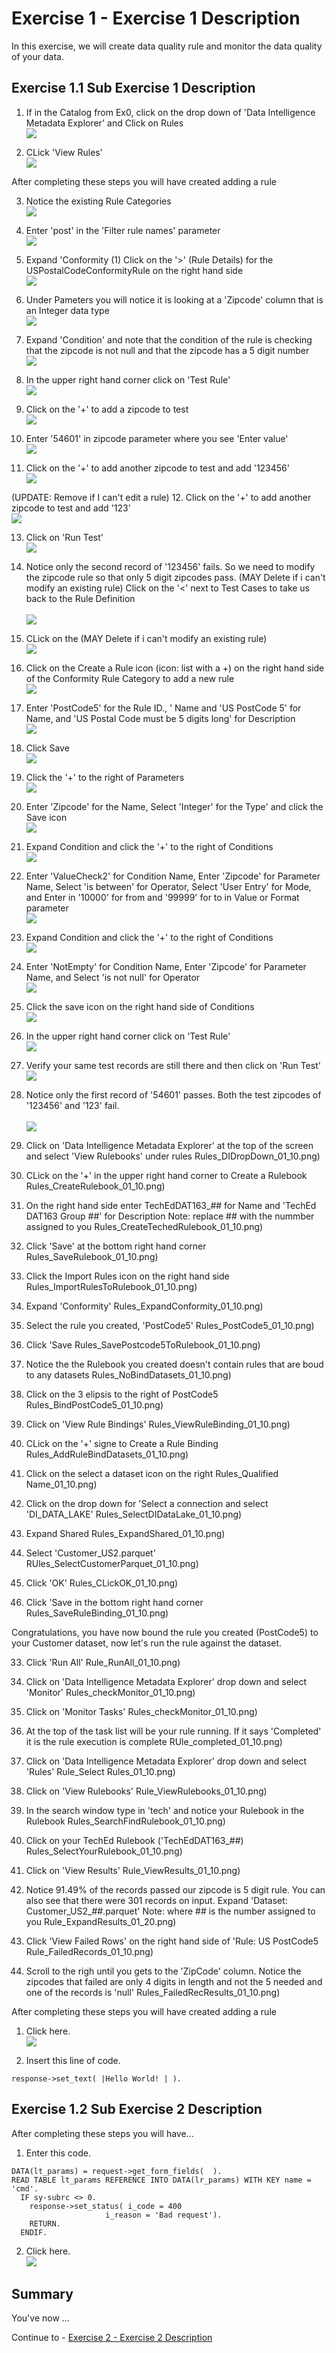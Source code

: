 # Exercise 1 - Exercise 1 Description

In this exercise, we will create data quality rule and monitor the data quality of your data.

## Exercise 1.1 Sub Exercise 1 Description

1. If in the Catalog from Ex0, click on the drop down of 'Data Intelligence Metadata Explorer' and Click on Rules
<br>![](/exercises/ex1/images/Rules_DI_MM_DropDown_01_10.png)

2. CLick 'View Rules' 
<br>![](/exercises/ex1/images/Rules_DI_MM_DropDownRules_01_10.png)

After completing these steps you will have created adding a rule

3. Notice the existing Rule Categories
<br>![](/exercises/ex1/images/Rules_ViewRules_01_10.png)

4. Enter 'post' in the 'Filter rule names' parameter
<br>![](/exercises/ex1/images/Rules_Search_01_10.png)

5. Expand 'Conformity (1) 
   Click on the '>' (Rule Details) for the USPostalCodeConformityRule on the right hand side
<br>![](/exercises/ex1/images/Rules_SearchConformity_01_10.png)

6. Under Pameters you will notice it is looking at a 'Zipcode' column that is an Integer data type
<br>![](/exercises/ex1/images/Rules_Definition_01_10.png)

7. Expand 'Condition' and note that the condition of the rule is checking that the zipcode is not null and that the zipcode has a 5 digit number
<br>![](/exercises/ex1/images/Rules_DefinitionExpand_01_10.png)

8. In the upper right hand corner click on 'Test Rule'
<br>![](/exercises/ex1/images/Rules_DefinitionExpand_01_10.png)

9. Click on the '+' to add a zipcode to test
<br>![](/exercises/ex1/images/Rules_TestAddRecord_01_10.png) 

10. Enter '54601' in zipcode parameter where you see 'Enter value'
<br>![](/exercises/ex1/images/Rules_TestAddRecord1_01_10.png)

11. Click on the '+' to add another zipcode to test and add '123456'
<br>![](/exercises/ex1/images/Rules_TestAddRecord2_01_10.png) 

(UPDATE: Remove if I can't edit a rule)
12. Click on the '+' to add another zipcode to test and add '123'
<br>![](/exercises/ex1/images/Rules_TestAddRecord3_01_10.png) 

13. Click on 'Run Test'
<br>![](/exercises/ex1/images/Rules_TestAddRecordsResults_01_10.png)

14. Notice only the second record of '123456' fails.  So we need to modify the zipcode rule so that only 5 digit zipcodes pass.  (MAY Delete if i can't modify an existing rule) Click on the '<' next to Test Cases to take us back to the Rule Definition  
<br>![](/exercises/ex1/images/Rules_CloseTestRules_01_10.png)

15. CLick on the (MAY Delete if i can't modify an existing rule) 
<br>![](/exercises/ex1/images/Rules_DefinitionExpand_01_10.png)

16. Click on the Create a Rule icon (icon: list with a +) on the right hand side of the Conformity Rule Category to add a new rule
<br>![](/exercises/ex1/images/Rules_AddARule_01_10.png)

17. Enter 'PostCode5' for the Rule ID., ' Name and 'US PostCode 5' for Name, and  'US Postal Code must be 5 digits long' for Description
<br>![](/exercises/ex1/images/Rules_AddRuleNameDesc_01_10.png)

18. Click Save
<br>![](/exercises/ex1/images/Rules_AddRuleNameDesc_01_10.png)

19. Click the '+' to the right of Parameters 
<br>![](/exercises/ex1/images/Rules_AddARuleParameter_01_10.png)

20. Enter 'Zipcode' for the Name, Select 'Integer' for the Type' and click the Save icon
<br>![](/exercises/ex1/images/Rules_SaveParameter_01_10.png)

21. Expand Condition and click the '+' to the right of Conditions
<br>![](/exercises/ex1/images/Rules_AddExpandCondition_01_10.png)

22. Enter 'ValueCheck2' for Condition Name, 
    Enter 'Zipcode' for Parameter Name, 
    Select 'is between' for Operator,
    Select 'User Entry' for Mode, and
    Enter in '10000' for from and '99999' for to in Value or Format parameter
<br>![](/exercises/ex1/images/Rules_NewPostcode5_01_10.png)

23. Expand Condition and click the '+' to the right of Conditions
<br>![](/exercises/ex1/images/Rules_AddExpandCondition_01_10.png)

24. Enter 'NotEmpty' for Condition Name, 
    Enter 'Zipcode' for Parameter Name, and
    Select 'is not null' for Operator
<br>![](/exercises/ex1/images/Rules_AddCondition2_01_10.png)

25. Click the save icon on the right hand side of Conditions
<br>![](/exercises/ex1/images/Rules_ConditionSave_01_10.png)

8. In the upper right hand corner click on 'Test Rule'
<br>![](/exercises/ex1/images/Rules_DefinitionExpand_01_10.png)

13. Verify your same test records are still there and then click on 'Run Test'
<br>![](/exercises/ex1/images/Rules_TestAddRecordsResults_01_10.png)

14. Notice only the first record of '54601' passes.  Both the test zipcodes of '123456' and '123' fail.  
<br>![](/exercises/ex1/images/Rules_TestResults2_01_10.png)

15. Click on 'Data Intelligence Metadata Explorer' at the top of the screen and select 'View Rulebooks' under rules
Rules_DIDropDown_01_10.png)

16. CLick on the '+' in the upper right hand corner to Create a Rulebook
Rules_CreateRulebook_01_10.png)

17. On the right hand side enter TechEdDAT163_## for Name and 'TechEd DAT163 Group ##' for Description
Note: replace ## with the nummber assigned to you
Rules_CreateTechedRulebook_01_10.png)

18. Click 'Save' at the bottom right hand corner
Rules_SaveRulebook_01_10.png)

19. Click the Import Rules icon on the right hand side
Rules_ImportRulesToRulebook_01_10.png)

20. Expand 'Conformity'
Rules_ExpandConformity_01_10.png)

21. Select the rule you created, 'PostCode5'
Rules_PostCode5_01_10.png)

22. Click 'Save
Rules_SavePostcode5ToRulebook_01_10.png)

23. Notice the the Rulebook you created doesn't contain rules that are boud to any datasets
Rules_NoBindDatasets_01_10.png)

24.  Click on the 3 elipsis to the right of PostCode5
Rules_BindPostCode5_01_10.png)

25. Click on 'View Rule Bindings'
Rules_ViewRuleBinding_01_10.png)

26. CLick on the '+' signe to Create a Rule Binding
Rules_AddRuleBindDatasets_01_10.png)

27. Click on the select a dataset icon on the right
Rules_Qualified Name_01_10.png)

28. Click on the drop down for 'Select a connection and select 'DI_DATA_LAKE'
Rules_SelectDIDataLake_01_10.png)

29. Expand Shared
Rules_ExpandShared_01_10.png)

30. Select 'Customer_US2.parquet' 
RUles_SelectCustomerParquet_01_10.png)

31. Click 'OK'
Rules_CLickOK_01_10.png)

32. Click 'Save in the bottom right hand corner
Rules_SaveRuleBinding_01_10.png)

Congratulations, you have now bound the rule you created (PostCode5) to your Customer dataset, now let's run the rule against the dataset.

33. Click 'Run All'
Rule_RunAll_01_10.png)

34. Click on 'Data Intelligence Metadata Explorer' drop down and select 'Monitor'
Rules_checkMonitor_01_10.png)

35. Click on 'Monitor Tasks' 
Rules_checkMonitor_01_10.png)

36. At the top of the task list will be your rule running.  If it says 'Completed' it is the rule execution is complete
RUle_completed_01_10.png)

37. Click on 'Data Intelligence Metadata Explorer' drop down and select 'Rules'
Rule_Select Rules_01_10.png)

35. Click on 'View Rulebooks' 
Rule_ViewRulebooks_01_10.png)

36. In the search window type in 'tech' and notice your Rulebook in the Rulebook
Rules_SearchFindRulebook_01_10.png)

37. Click on your TechEd Rulebook ('TechEdDAT163_##)
Rules_SelectYourRulebook_01_10.png)

38. Click on 'View Results'
Rule_ViewResults_01_10.png)

39. Notice 91.49% of the records passed our zipcode is 5 digit rule.
You can also see that there were 301 records on input.
Expand 'Dataset: Customer_US2_##.parquet'
Note: where ## is the number assigned to you
Rule_ExpandResults_01_20.png)

40. Click 'View Failed Rows' on the right hand side of 'Rule: US PostCode5
Rule_FailedRecords_01_10.png)

41. Scroll to the righ until you gets to the 'ZipCode' column. Notice the zipcodes that failed are only 4 digits in length and not the 5 needed and one of the records is 'null'
Rules_FailedRecResults_01_10.png)














After completing these steps you will have created adding a rule

1. Click here.
<br>![](/exercises/ex1/images/01_01_0010.png)

2.	Insert this line of code.
```abap
response->set_text( |Hello World! | ). 
```



## Exercise 1.2 Sub Exercise 2 Description

After completing these steps you will have...

1.	Enter this code.
```abap
DATA(lt_params) = request->get_form_fields(  ).
READ TABLE lt_params REFERENCE INTO DATA(lr_params) WITH KEY name = 'cmd'.
  IF sy-subrc <> 0.
    response->set_status( i_code = 400
                     i_reason = 'Bad request').
    RETURN.
  ENDIF.

```

2.	Click here.
<br>![](/exercises/ex1/images/01_02_0010.png)


## Summary

You've now ...

Continue to - [Exercise 2 - Exercise 2 Description](../ex2/README.md)

